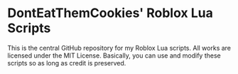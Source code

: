 # DontEatThemCookies' Roblox Lua Scripts

This is the central GitHub repository for my Roblox Lua scripts.
All works are licensed under the MIT License. Basically, you can 
use and modify these scripts so as long as credit is preserved.
